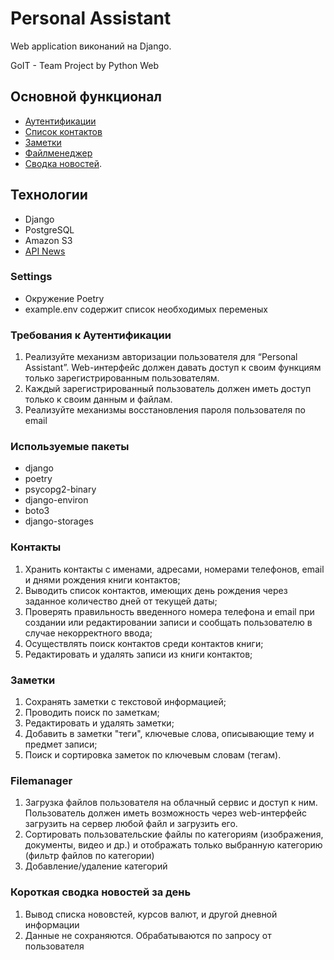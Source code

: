 # Personal Assistant
Web application виконаний на Django.

GoIT - Team Project by Python Web

## Основной функционал
- [Аутентификации](#Требования-к-Аутентификации)
- [Список контактов](#Контакты)
- [Заметки](#Заметки)
- [Файлменеджер](#Filemanager)
- [Сводка новостей](#Короткая-сводка-новостей-за-день).

## Технологии
- Django
- PostgreSQL
- Amazon S3
- [API News](https://newsapi.org/)

### Settings
- Окружение Poetry
- example.env содержит список необходимых переменых

### Требования к Аутентификации
1. Реализуйте механизм авторизации пользователя для “Personal Assistant”. Web-интерфейс должен давать доступ к своим функциям только зарегистрированным пользователям.
2. Каждый зарегистрированный пользователь должен иметь доступ только к своим данным и файлам.
3. Реализуйте механизмы восстановления пароля пользователя по email

### Используемые пакеты
- django
- poetry
- psycopg2-binary
- django-environ
- boto3
- django-storages

### Контакты
1. Хранить контакты с именами, адресами, номерами телефонов, email и днями рождения книги контактов;
2. Выводить список контактов, имеющих день рождения через заданное количество дней от текущей даты;
3. Проверять правильность введенного номера телефона и email при создании или редактировании записи и сообщать пользователю в случае некорректного ввода;
4. Осуществлять поиск контактов среди контактов книги;
5. Редактировать и удалять записи из книги контактов;

### Заметки
1. Сохранять заметки с текстовой информацией;
2. Проводить поиск по заметкам;
3. Редактировать и удалять заметки;
4. Добавить в заметки "теги", ключевые слова, описывающие тему и предмет записи;
5. Поиск и сортировка заметок по ключевым словам (тегам).

### Filemanager
1. Загрузка файлов пользователя на облачный сервис и доступ к ним. Пользователь должен иметь возможность через web-интерфейс загрузить на сервер любой файл и загрузить его.
2. Сортировать пользовательские файлы по категориям (изображения, документы, видео и др.) и отображать только выбранную категорию (фильтр файлов по категории)
3. Добавление/удаление категорий

### Короткая сводка новостей за день
1. Вывод списка нововстей, курсов валют, и другой дневной информации
2. Данные не сохраняются. Обрабатываются по запросу от пользователя
